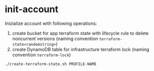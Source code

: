 # init-account

Inizialize account with following operations:
1. create bucket for app terraform state with lifecycle rule to delete noncurrent versions (naming convention `terraform-state<randomstring>`)
2. create DynamoDB table for infrastructure terraform lock (naming convention `terraform-lock`)

```sh
./create-terraform-state.sh PROFILE-NAME
```
